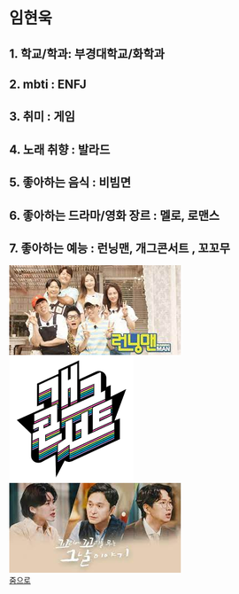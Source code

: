 # 임현욱
## 1. 학교/학과: 부경대학교/화학과

## 2. mbti : ENFJ

## 3. 취미 : 게임

## 4. 노래 취향 : 발라드

## 5. 좋아하는 음식 : 비빔면

## 6. 좋아하는 드라마/영화 장르 : 멜로, 로맨스

## 7. 좋아하는 예능 : 런닝맨, 개그콘서트 , 꼬꼬무
![git](image.png) ![git2](image-1.png) ![git3](image-2.png)  
[줌으로](../README.md)
